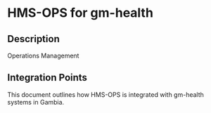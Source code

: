 # HMS-OPS for gm-health

## Description

Operations Management

## Integration Points

This document outlines how HMS-OPS is integrated with gm-health systems in Gambia.
